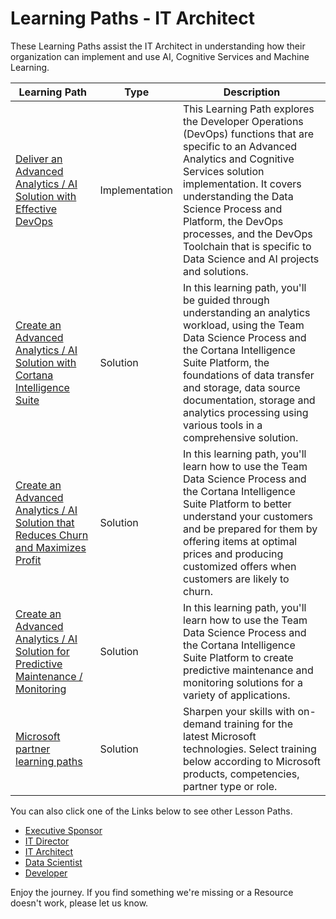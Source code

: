 # Learning Paths - IT Architect


These Learning Paths assist the IT Architect in understanding how their organization can implement and use AI, Cognitive Services and Machine Learning.

| **Learning Path**                                                 | **Type**       | **Description**                                                                                                                                                                                                                                                                                                                                  |
|-------------------------------------------------------------------|----------------|--------------------------------------------------------------------------------------------------------------------------------------------------------------------------------------------------------------------------------------------------------------------------------------------------------------------------------------------------|
| [Deliver an Advanced Analytics / AI Solution with Effective DevOps](https://github.com/BuckWoody/LearningPaths/blob/master/IT%20Architect/Learning%20Path%20-%20Devops%20for%20Data%20Science.md) | Implementation | This Learning Path explores the Developer Operations (DevOps) functions that are specific to an Advanced Analytics and Cognitive Services solution implementation. It covers understanding the Data Science Process and Platform, the DevOps processes, and the DevOps Toolchain that is specific to Data Science and AI projects and solutions. |
| [Create an Advanced Analytics / AI Solution with Cortana Intelligence Suite](https://github.com/BuckWoody/LearningPaths/blob/master/IT%20Architect/Learning%20Path%20-%20Create%20a%20Solution%20with%20Cortana%20Intelligence%20Suite.md) | Solution | In this learning path, you'll be guided through understanding an analytics workload, using the Team Data Science Process and the Cortana Intelligence Suite Platform, the foundations of data transfer and storage, data source documentation, storage and analytics processing using various tools in a comprehensive solution. | 
| [Create an Advanced Analytics / AI Solution that Reduces Churn and Maximizes Profit](https://github.com/amthomas46/LearningPaths/blob/master/IT%20Architect/Learning%20Path%20-%20Create%20a%20Solution%20that%20Reduces%20Churn%20and%20Maximizes%20Profit.md) | Solution | In this learning path, you'll learn how to use the Team Data Science Process and the Cortana Intelligence Suite Platform to better understand your customers and be prepared for them by offering items at optimal prices and producing customized offers when customers are likely to churn. |
| [Create an Advanced Analytics / AI Solution for Predictive Maintenance / Monitoring](https://github.com/amthomas46/LearningPaths/blob/master/IT%20Architect/Learning%20Path%20-%20Create%20a%20Predictive%20Maintenance%20and%20Monitoring%20Solution%20with%20CIS.md) | Solution | In this learning path, you'll learn how to use the Team Data Science Process and the Cortana Intelligence Suite Platform to create predictive maintenance and monitoring solutions for a variety of applications. |
| [Microsoft partner learning paths](https://mspartnerlp.partner.microsoft.com/LearningPath/LearningPath/DLPaths?trackId=1697&rowId=2282) | Solution | Sharpen your skills with on-demand training for the latest Microsoft technologies. Select training below according to Microsoft products, competencies, partner type or role.                                                                                                                                                                    |

You can also click one of the Links below to see other Lesson Paths.
- [Executive Sponsor](https://github.com/BuckWoody/LearningPaths/tree/master/Executive%20Sponsor)
- [IT Director](https://github.com/BuckWoody/LearningPaths/tree/master/IT%20Director)
- [IT Architect](https://github.com/BuckWoody/LearningPaths/tree/master/IT%20Architect)
- [Data Scientist](https://github.com/BuckWoody/LearningPaths/tree/master/Data%20Scientist)
- [Developer](https://github.com/BuckWoody/LearningPaths/tree/master/Developer)

Enjoy the journey. If you find something we're missing or a Resource doesn't work, please let us know.
